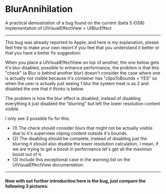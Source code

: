 BlurAnnihilation
================

A practical demostration of a bug found on the current (beta 5 iOS8) implementation of UIVisualEffectView + UIBlurEffect

---
This bug was already reported to Apple, and here is my explanation, please feel free to make your own report if you feel that you understand it better or that you have a better fix suggestion:

When you place a UIVisualEffectView on top of another, the one below gets it's blur disabled, possible to enhance performance, the problem is that this "check" (a Blur is behind another blur) doesn't consider the case where one is actually not visible because it's container has "clipsToBounds = YES" so when the user is actually just seeing 1 blur the system treat is as 2 and disabled the one that it thinks is below.

The problem is how the blur effect is disabled, instead of disabling everything it just disabled the "blurring" but left the lower resolution content visible.

I only see 3 possible fix for this:

 - (1) The check should consider blurs that might not be actually visible due to it's superview cliping content outside it's bounds.
 - (2) The disabling should be complete, instead of disabling just the blurring it should also disable the lower resolution calculation, I mean, if we are trying to get a boost in performance let's get all the maximun boost out of it.
 - (3) Include this exceptional case in the *warning* list on the UIVisualEffectView documentation.
 
 ---
 
#### Now with out further introduction here is the bug, just compare the following 3 pictures:

 
 